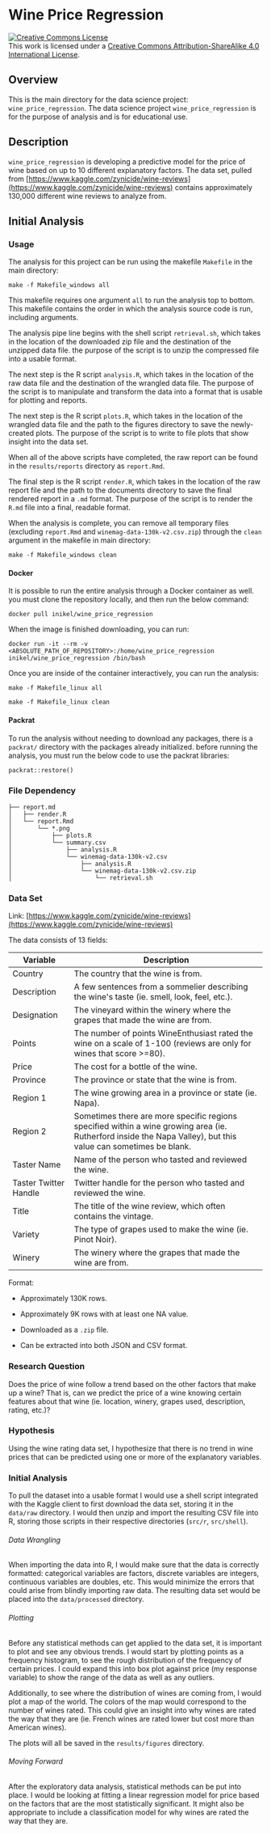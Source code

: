 # Wine Price Regression

<a rel="license" href="http://creativecommons.org/licenses/by-sa/4.0/"><img alt="Creative Commons License" style="border-width:0" src="https://i.creativecommons.org/l/by-sa/4.0/88x31.png" /></a><br />This work is licensed under a <a rel="license" href="http://creativecommons.org/licenses/by-sa/4.0/">Creative Commons Attribution-ShareAlike 4.0 International License</a>.

## Overview

This is the main directory for the data science project: `wine_price_regression`.
The data science project `wine_price_regression` is for the purpose of analysis and
is for educational use.

## Description

`wine_price_regression` is developing a predictive model for the price of wine based on
up to 10 different explanatory factors. The data set, pulled from
[https://www.kaggle.com/zynicide/wine-reviews](https://www.kaggle.com/zynicide/wine-reviews)
contains approximately 130,000 different wine reviews to analyze from.

## Initial Analysis

### Usage

The analysis for this project can be run using the makefile `Makefile` in the
main directory:

```
make -f Makefile_windows all
```

This makefile requires one argument `all` to run the analysis top to bottom.
This makefile contains the order in which the analysis source code is run,
including arguments.

The analysis pipe line begins with the shell script `retrieval.sh`, which takes
in the location of the downloaded zip file and the destination of the unzipped
data file. the purpose of the script is to unzip the compressed file into a
usable format.

The next step is the R script `analysis.R`, which takes in the location of the
raw data file and the destination of the wrangled data file. The purpose of the
script is to manipulate and transform the data into a format that is usable for
plotting and reports.

The next step is the R script `plots.R`, which takes in the location of the
wrangled data file and the path to the figures directory to save the
newly-created plots. The purpose of the script is to write to file plots that
show insight into the data set.

When all of the above scripts have completed, the raw report can be found in the `results/reports` directory as `report.Rmd`.  

The final step is the R script `render.R`, which takes in the location of the
raw report file and the path to the documents directory to save the final
rendered report in a `.md` format. The purpose of the script is to render the
`R.md` file into a final, readable format.

When the analysis is complete, you can remove all temporary files (excluding
`report.Rmd` and `winemag-data-130k-v2.csv.zip`) through the `clean` argument in the makefile in main directory:

```
make -f Makefile_windows clean
```

#### Docker

It is possible to run the entire analysis through a Docker container as well. you must clone the repository locally, and then run the below command:

```
docker pull inikel/wine_price_regression
```
When the image is finished downloading, you can run:
```
docker run -it --rm -v <ABSOLUTE_PATH_OF_REPOSITORY>:/home/wine_price_regression inikel/wine_price_regression /bin/bash
```
Once you are inside of the container interactively, you can run the analysis:

```
make -f Makefile_linux all
```

```
make -f Makefile_linux clean
```

#### Packrat

To run the analysis without needing to download any packages, there is a `packrat/` directory with the packages already initialized. before running the analysis, you must run the below code to use the packrat libraries:

```
packrat::restore()
```

### File Dependency

```
├── report.md
│   ├── render.R
│   └── report.Rmd
│       └── *.png
│           ├── plots.R
│           └── summary.csv
│               ├── analysis.R
│               └── winemag-data-130k-v2.csv
│                   ├── analysis.R
│                   └── winemag-data-130k-v2.csv.zip
│                       └── retrieval.sh
```

### Data Set

Link: [https://www.kaggle.com/zynicide/wine-reviews](https://www.kaggle.com/zynicide/wine-reviews)

The data consists of 13 fields:

| Variable | Description |
| ------------------ | ------------------------------------ |
| Country | The country that the wine is from. |
| Description | A few sentences from a sommelier describing the wine's taste (ie. smell, look, feel, etc.). |
| Designation | The vineyard within the winery where the grapes that made the wine are from. |
| Points | The number of points WineEnthusiast rated the wine on a scale of 1-100 (reviews are only for wines that score >=80). |
| Price | The cost for a bottle of the wine. |
| Province | The province or state that the wine is from. |
| Region 1 | The wine growing area in a province or state (ie. Napa). |
| Region 2 | Sometimes there are more specific regions specified within a wine growing area (ie. Rutherford inside the Napa Valley), but this value can sometimes be blank. |
| Taster Name | Name of the person who tasted and reviewed the wine. |
| Taster Twitter Handle | Twitter handle for the person who tasted and reviewed the wine. |
| Title | The title of the wine review, which often contains the vintage. |
| Variety | The type of grapes used to make the wine (ie. Pinot Noir). |
| Winery | The winery where the grapes that made the wine are from. |


Format:

* Approximately 130K rows.

* Approximately 9K rows with at least one NA value.

* Downloaded as a `.zip` file.

* Can be extracted into both JSON and CSV format.


### Research Question

Does the price of wine follow a trend based on the other factors that make up a wine? That is, can we predict the price of a wine knowing certain features about that wine (ie. location, winery, grapes used, description, rating, etc.)?

### Hypothesis

Using the wine rating data set, I hypothesize that there is no trend in wine prices that can be predicted using one or more of the explanatory variables.

### Initial Analysis

To pull the dataset into a usable format I would use a shell script integrated with the Kaggle client to first download the data set, storing it in the `data/raw` directory. I would then unzip and import the resulting CSV file into R, storing those scripts in their respective directories (`src/r`, `src/shell`).

###### Data Wrangling

When importing the data into R, I would make sure that the data is correctly
formatted: categorical variables are factors, discrete variables are integers,
continuous variables are doubles, etc. This would minimize the errors that could
arise from blindly importing raw data. The resulting data set would be placed
into the `data/processed` directory.

###### Plotting

Before any statistical methods can get applied to the data set, it is important
to plot and see any obvious trends. I would start by plotting points as a
frequency histogram, to see the rough distribution of the frequency of certain
prices. I could expand this into box plot against price (my response variable)
to show the range of the data as well as any outliers.

Additionally, to see where the distribution of wines are coming from, I would
plot a map of the world. The colors of the map would correspond to the number of
wines rated. This could give an insight into why wines are rated the way that
they are (ie. French wines are rated lower but cost more than American wines).

The plots will all be saved in the `results/figures` directory.

###### Moving Forward

After the exploratory data analysis, statistical methods can be put into place.
I would be looking at fitting a linear regression model for price based on the
factors that are the most statistically significant. It might also be
appropriate to include a classification model for why wines are rated the way
that they are.
